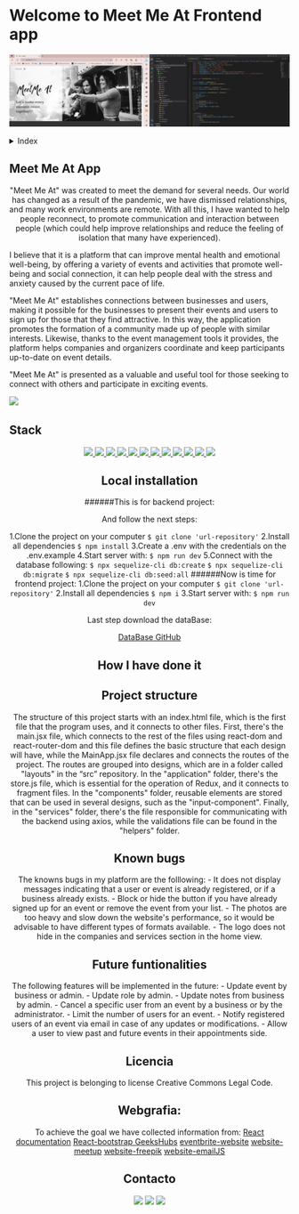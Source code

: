 # Welcome to Meet Me At Frontend app  
<p aling="center"><img src="./MeetMeAt/src/assets/mainpicture.jpg"/></p>

<details>
  <summary>Index</summary>
  <ol>
    <li><a href="#meet-me-at-app">About Meet Me At app</a></li>
    <li><a href="#stack">Stack</a></li>
    <li><a href="#local-instalation">Local installation</a></li>
    <li><a href="#how-i-have-done-it">How I done it</a></li>
    <li><a href="#project-structure">Project structure</a></li>
    <li><a href="#known-bugs">Known bugs</a></li>
    <li><a href="#future-functionalities">Future funtionalities</a></li>
    <li><a href="#licence">Licence</a></li>
    <li><a href="#webgraphy">Webgraphy</a></li>
    <li><a href="#contact">Contact</a></li>
  </ol>
</details>

## Meet Me At App

<p align="center">"Meet Me At" was created to meet the demand for several needs. Our world has changed as a result of the pandemic, we have dismissed relationships, and many work environments are remote. With all this, I have wanted to help people reconnect, to promote communication and interaction between people (which could help improve relationships and reduce the feeling of isolation that many have experienced).

I believe that it is a platform that can improve mental health and emotional well-being, by offering a variety of events and activities that promote well-being and social connection, it can help people deal with the stress and anxiety caused by the current pace of life.

"Meet Me At" establishes connections between businesses and users, making it possible for the businesses to present their events and users to sign up for those that they find attractive. In this way, the application promotes the formation of a community made up of people with similar interests. Likewise, thanks to the event management tools it provides, the platform helps companies and organizers coordinate and keep participants up-to-date on event details. 

"Meet Me At" is presented as a valuable and useful tool for those seeking to connect with others and participate in exciting events.</p>
<p aling="center"><img src="GIF"></p>

## Stack
<div align="center">
<a href="https://www.reactjs.com/">
    <img src= "https://img.shields.io/badge/React-20232A?style=for-the-badge&logo=react&logoColor=61DAFB"/>
</a>
<a href="https://developer.mozilla.org/es/docs/Web/JavaScript">
    <img src= "https://img.shields.io/badge/javascipt-EFD81D?style=for-the-badge&logo=javascript&logoColor=black"/>
</a>
 <a href="https://redux.js.org/">
    <img src= "https://user-images.githubusercontent.com/121863208/227808568-89a147ae-a047-4b1c-8065-9de44bd9bcb2.svg"/>
</a>
<a href="https://react-bootstrap.github.io/">
    <img src= "https://user-images.githubusercontent.com/121863208/227808594-021a15ab-7e14-454b-b977-4a5ade8287ed.svg"/>
</a>
<a href="https://nodejs.org/en">
    <img src= "https://user-images.githubusercontent.com/121863208/227808607-7170e528-cc5d-4a04-a7ec-edfad90e2a1e.svg"/>
</a>
<a href="https://github.com/">
    <img src= "https://user-images.githubusercontent.com/121863208/227808612-8d3f0fee-99d9-45d8-8274-6584c9ac0b38.svg"/>
</a>
<a href="https://git-scm.com/downloads">
    <img src= "https://user-images.githubusercontent.com/121863208/227808620-cd6e5d5c-dd63-4a9d-b19d-0983807cae95.svg"/>
</a>
<a href="https://aws.amazon.com/es/">
    <img src= "https://user-images.githubusercontent.com/121863208/227808635-e232785c-0d4c-4067-ad94-c33a707c3d17.svg"/>
</a>
<a href="https://developer.mozilla.org/es/docs/Web/CSS">
    <img src= "https://user-images.githubusercontent.com/121863208/227808642-a8dcfecb-74b9-4796-8b2b-7bfe5cf1b4ba.svg"/>
</a>
<a href="https://nextjs.org/">
    <img src= "https://user-images.githubusercontent.com/121863208/227808660-c8b59b3d-34bd-446f-83e1-8157f5a09b98.svg"/>
</a>
<a href="https://expressjs.com/">
    <img src= "https://user-images.githubusercontent.com/121863208/227808665-1bf127e8-1ad3-4836-b42e-92bb5844a260.svg"/>
</a>
<a href="https://www.sequelize.org/">
    <img src= "https://img.shields.io/badge/sequelize-3C76C3?style=for-the-badge&logo=sequelize&logoColor=white"/>
</a>

## Local installation
######This is for backend project:

  And follow the next steps:

 1.Clone the project on your computer
    ` $ git clone 'url-repository' `
 2.Install all dependencies
    ` $ npm install `
 3.Create a .env with the credentials on the .env.example
 4.Start server with:
   ``` $ npm run dev ```
 5.Connect with the database following:
    ``` $ npx sequelize-cli db:create ```
    ``` $ npx sequelize-cli db:migrate ```
    ``` $ npx sequelize-cli db:seed:all ```
######Now is time for frontend project:
 1.Clone the project on your computer
    ` $ git clone 'url-repository' `
 2.Install all dependencies
    ` $ npm i `
 3.Start server with:
   ``` $ npm run dev ```

Last step download the dataBase:

 [DataBase GitHub](https://github.com/LauraSanchezLucas/lsl-MeetMeAt-Final-Project-GeeksHubs)

## How I have done it

## Project structure

The structure of this project starts with an index.html file, which is the first file that the program uses, and it connects to other files. First, there's the main.jsx file, which connects to the rest of the files using react-dom and react-router-dom and this file defines the basic structure that each design will have, while the MainApp.jsx file declares and connects the routes of the project. The routes are grouped into designs, which are in a folder called "layouts" in the “src” repository. 
In the "application" folder, there's the store.js file, which is essential for the operation of Redux, and it connects to fragment files. 
In the "components" folder, reusable elements are stored that can be used in several designs, such as the "input-component". 
Finally, in the "services" folder, there's the file responsible for communicating with the backend using axios, while the validations file can be found in the "helpers" folder.

## Known bugs
 The knowns bugs in my platform are the folllowing:
    -   It does not display messages indicating that a user or event is already registered, or if a business already exists.
    -   Block or hide the button if you have already signed up for an event or remove the event from your list.
    -   The photos are too heavy and slow down the website's performance, so it would be advisable to have different types of formats available.
    -   The logo does not hide in the companies and services section in the home view.

## Future funtionalities
The following features will be implemented in the future:
        -   Update event by business or admin.
        -   Update role by admin.
        -   Update notes from business by admin.
        -   Cancel a specific user from an event by a business or by the administrator.
        -   Limit the number of users for an event.
        -   Notify registered users of an event via email in case of any updates or modifications.
        -   Allow a user to view past and future events in their appointments side.

## Licencia
This project is belonging to license Creative Commons Legal Code.

## Webgrafia:
To achieve the goal we have collected information from:
  [React documentation](https://www.reactjs.com/)
  [React-bootstrap GeeksHubs](https://react-bootstrap.github.io/)
 [eventbrite-website](https://www.eventbrite.es/d/spain--valencia/events/)
[website-meetup](https://www.meetup.com/es-ES/)
[website-freepik](https://www.freepik.es/)
[website-emailJS](https://www.emailjs.com/)


## Contacto

<a href = "laura:lausnclu@gmail.com"><img src="https://img.shields.io/badge/Gmail-C6362C?style=for-the-badge&logo=gmail&logoColor=white" target="_blank"></a>
<a href="https://www.linkedin.com/in/laura-sanchez-lucas-5b2222251" target="_blank"><img src="https://img.shields.io/badge/-LinkedIn-%230077B5?style=for-the-badge&logo=linkedin&logoColor=white" target="_blank"></a>
<a href="https://github.com/LauraSanchezLucas" target="_blank"><img src="https://img.shields.io/badge/github-24292F?style=for-the-badge&logo=github&logoColor=red" target="_blank"></a>  
</p>